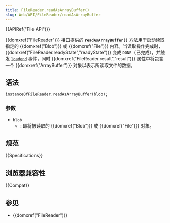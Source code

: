 ```yaml
---
title: FileReader.readAsArrayBuffer()
slug: Web/API/FileReader/readAsArrayBuffer
---
```


{{APIRef("File API")}}

{{domxref("FileReader")}} 接口提供的 **`readAsArrayBuffer()`** 方法用于启动读取指定的 {{domxref("Blob")}} 或 {{domxref("File")}} 内容。当读取操作完成时，{{domxref("FileReader.readyState","readyState")}} 变成 `DONE`（已完成），并触发 [`loadend`](/zh-CN/docs/Web/API/XMLHttpRequest/loadend_event) 事件，同时 {{domxref("FileReader.result","result")}} 属性中将包含一个 {{domxref("ArrayBuffer")}} 对象以表示所读取文件的数据。

## 语法

```plain
instanceOfFileReader.readAsArrayBuffer(blob);
```

### 参数

- `blob`
  - : 即将被读取的 {{domxref("Blob")}} 或 {{domxref("File")}} 对象。

## 规范

{{Specifications}}

## 浏览器兼容性

{{Compat}}

## 参见

- {{domxref("FileReader")}}
